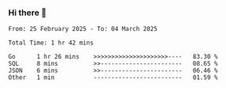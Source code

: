 ### Hi there 👋

<!--
**zhumeme/zhumeme** is a ✨ _special_ ✨ repository because its `README.md` (this file) appears on your GitHub profile.

Here are some ideas to get you started:

- 🔭 I’m currently working on ...
- 🌱 I’m currently learning ...
- 👯 I’m looking to collaborate on ...
- 🤔 I’m looking for help with ...
- 💬 Ask me about ...
- 📫 How to reach me: ...
- 😄 Pronouns: ...
- ⚡ Fun fact: ...
-->

<!--START_SECTION:waka-->

```all_time
From: 25 February 2025 - To: 04 March 2025

Total Time: 1 hr 42 mins

Go      1 hr 26 mins    >>>>>>>>>>>>>>>>>>>>>----   83.30 %
SQL     8 mins          >>-----------------------   08.65 %
JSON    6 mins          >>-----------------------   06.46 %
Other   1 min           -------------------------   01.59 %
```

<!--END_SECTION:waka-->

